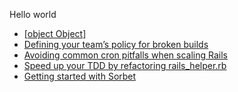 Hello world

<!--START_SECTION:feed-->
* [[object Object]](http:&#x2F;&#x2F;www.andywaite.com&#x2F;2022&#x2F;01&#x2F;09&#x2F;2010-11-24-refactoring-html-and-css-with-wkpdf.html)
* [Defining your team’s policy for broken builds](http:&#x2F;&#x2F;www.andywaite.com&#x2F;2020&#x2F;03&#x2F;16&#x2F;define-your-teams-broken-build-policy.html)
* [Avoiding common cron pitfalls when scaling Rails](http:&#x2F;&#x2F;www.andywaite.com&#x2F;2020&#x2F;03&#x2F;15&#x2F;cron-scaling-rails.html)
* [Speed up your TDD by refactoring rails_helper.rb](http:&#x2F;&#x2F;www.andywaite.com&#x2F;2020&#x2F;03&#x2F;14&#x2F;tdd-rails-helper.html)
* [Getting started with Sorbet](http:&#x2F;&#x2F;www.andywaite.com&#x2F;2019&#x2F;10&#x2F;02&#x2F;getting-started-with-sorbet.html)
<!--END_SECTION:feed-->

